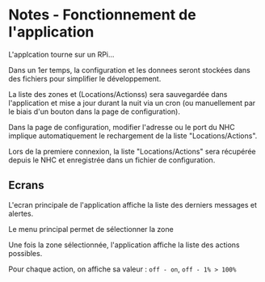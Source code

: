 # Notes - Fonctionnement de l'application

L'applcation tourne sur un RPi...

Dans un 1er temps, la configuration et les donnees seront stockées dans des fichiers pour simplifier le développement.

La liste des zones et (Locations/Actionss) sera sauvegardée dans l'application et mise a jour durant la nuit via un cron (ou manuellement par le biais d'un bouton dans la page de configuration).

Dans la page de configuration, modifier l'adresse ou le port du NHC implique automatiquement le rechargement de la liste "Locations/Actions".

Lors de la premiere connexion, la liste "Locations/Actions" sera récupérée depuis le NHC et enregistrée dans un fichier de configuration.
 
## Ecrans

L'ecran principale de l'application affiche la liste des derniers messages et alertes.

Le menu principal permet de sélectionner la zone

Une fois la zone sélectionnée, l'application affiche la liste des actions possibles.

Pour chaque action, on affiche sa valeur : `off - on`, `off - 1% > 100%`

